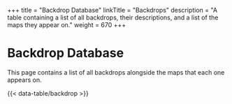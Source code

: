 +++
title = "Backdrop Database"
linkTitle = "Backdrops"
description = "A table containing a list of all backdrops, their descriptions, and a list of the maps they appear on."
weight = 670
+++

# Backdrop Database

This page contains a list of all backdrops alongside the maps that each one appears on.

{{< data-table/backdrop >}}
